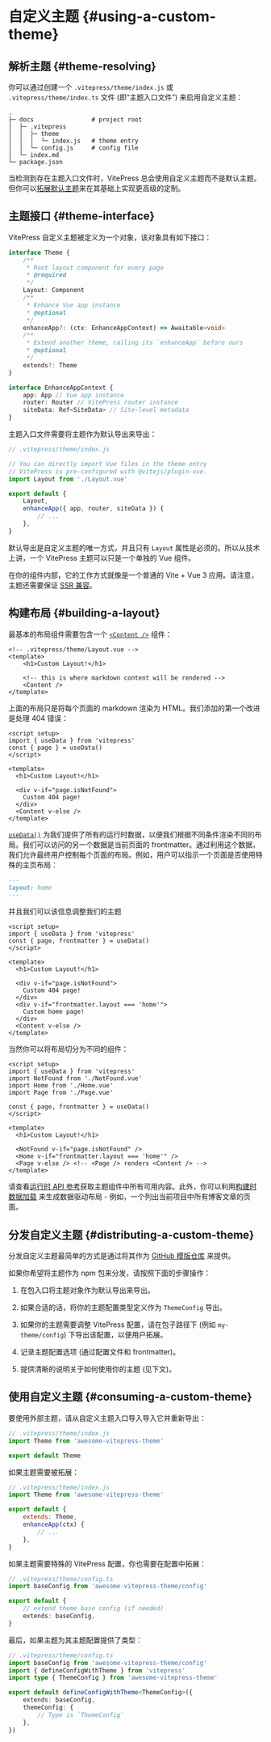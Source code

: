 # 自定义主题 {#using-a-custom-theme}

## 解析主题 {#theme-resolving}

你可以通过创建一个 `.vitepress/theme/index.js` 或 `.vitepress/theme/index.ts` 文件 (即“主题入口文件”) 来启用自定义主题：

```
.
├─ docs                # project root
│  ├─ .vitepress
│  │  ├─ theme
│  │  │  └─ index.js   # theme entry
│  │  └─ config.js     # config file
│  └─ index.md
└─ package.json
```

当检测到存在主题入口文件时，VitePress 总会使用自定义主题而不是默认主题。但你可以[拓展默认主题](./extending-default-theme)来在其基础上实现更高级的定制。

## 主题接口 {#theme-interface}

VitePress 自定义主题被定义为一个对象，该对象具有如下接口：

```ts
interface Theme {
	/**
	 * Root layout component for every page
	 * @required
	 */
	Layout: Component
	/**
	 * Enhance Vue app instance
	 * @optional
	 */
	enhanceApp?: (ctx: EnhanceAppContext) => Awaitable<void>
	/**
	 * Extend another theme, calling its `enhanceApp` before ours
	 * @optional
	 */
	extends?: Theme
}

interface EnhanceAppContext {
	app: App // Vue app instance
	router: Router // VitePress router instance
	siteData: Ref<SiteData> // Site-level metadata
}
```

主题入口文件需要将主题作为默认导出来导出：

```js
// .vitepress/theme/index.js

// You can directly import Vue files in the theme entry
// VitePress is pre-configured with @vitejs/plugin-vue.
import Layout from './Layout.vue'

export default {
	Layout,
	enhanceApp({ app, router, siteData }) {
		// ...
	},
}
```

默认导出是自定义主题的唯一方式，并且只有 `Layout` 属性是必须的。所以从技术上讲，一个 VitePress 主题可以只是一个单独的 Vue 组件。

在你的组件内部，它的工作方式就像是一个普通的 Vite + Vue 3 应用。请注意，主题还需要保证 [SSR 兼容](./ssr-compat)。

## 构建布局 {#building-a-layout}

最基本的布局组件需要包含一个 [`<Content />`](../reference/runtime-api#content) 组件：

```vue
<!-- .vitepress/theme/Layout.vue -->
<template>
	<h1>Custom Layout!</h1>

	<!-- this is where markdown content will be rendered -->
	<Content />
</template>
```

上面的布局只是将每个页面的 markdown 渲染为 HTML。我们添加的第一个改进是处理 404 错误：

```vue{1-4,9-12}
<script setup>
import { useData } from 'vitepress'
const { page } = useData()
</script>

<template>
  <h1>Custom Layout!</h1>

  <div v-if="page.isNotFound">
    Custom 404 page!
  </div>
  <Content v-else />
</template>
```

[`useData()`](../reference/runtime-api#usedata) 为我们提供了所有的运行时数据，以便我们根据不同条件渲染不同的布局。我们可以访问的另一个数据是当前页面的 frontmatter。通过利用这个数据，我们允许最终用户控制每个页面的布局。例如，用户可以指示一个页面是否使用特殊的主页布局：

```md
---
layout: home
---
```

并且我们可以该信息调整我们的主题

```vue{3,12-14}
<script setup>
import { useData } from 'vitepress'
const { page, frontmatter } = useData()
</script>

<template>
  <h1>Custom Layout!</h1>

  <div v-if="page.isNotFound">
    Custom 404 page!
  </div>
  <div v-if="frontmatter.layout === 'home'">
    Custom home page!
  </div>
  <Content v-else />
</template>
```

当然你可以将布局切分为不同的组件：

```vue{3-5,12-15}
<script setup>
import { useData } from 'vitepress'
import NotFound from './NotFound.vue'
import Home from './Home.vue'
import Page from './Page.vue'

const { page, frontmatter } = useData()
</script>

<template>
  <h1>Custom Layout!</h1>

  <NotFound v-if="page.isNotFound" />
  <Home v-if="frontmatter.layout === 'home'" />
  <Page v-else /> <!-- <Page /> renders <Content /> -->
</template>
```

请查看[运行时 API 参考](../reference/runtime-api)获取主题组件中所有可用内容。此外，你可以利用[构建时数据加载](./data-loading) 来生成数据驱动布局 - 例如，一个列出当前项目中所有博客文章的页面。

## 分发自定义主题 {#distributing-a-custom-theme}

分发自定义主题最简单的方式是通过将其作为 [GitHub 模版仓库](https://docs.github.com/en/repositories/creating-and-managing-repositories/creating-a-template-repository) 来提供。

如果你希望将主题作为 npm 包来分发，请按照下面的步骤操作：

1. 在包入口将主题对象作为默认导出来导出。

2. 如果合适的话，将你的主题配置类型定义作为 `ThemeConfig` 导出。

3. 如果你的主题需要调整 VitePress 配置，请在包子路径下 (例如 `my-theme/config`) 下导出该配置，以便用户拓展。

4. 记录主题配置选项 (通过配置文件和 frontmatter)。

5. 提供清晰的说明关于如何使用你的主题 (见下文)。

## 使用自定义主题 {#consuming-a-custom-theme}

要使用外部主题，请从自定义主题入口导入导入它并重新导出：

```js
// .vitepress/theme/index.js
import Theme from 'awesome-vitepress-theme'

export default Theme
```

如果主题需要被拓展：

```js
// .vitepress/theme/index.js
import Theme from 'awesome-vitepress-theme'

export default {
	extends: Theme,
	enhanceApp(ctx) {
		// ...
	},
}
```

如果主题需要特殊的 VitePress 配置，你也需要在配置中拓展：

```ts
// .vitepress/theme/config.ts
import baseConfig from 'awesome-vitepress-theme/config'

export default {
	// extend theme base config (if needed)
	extends: baseConfig,
}
```

最后，如果主题为其主题配置提供了类型：

```ts
// .vitepress/theme/config.ts
import baseConfig from 'awesome-vitepress-theme/config'
import { defineConfigWithTheme } from 'vitepress'
import type { ThemeConfig } from 'awesome-vitepress-theme'

export default defineConfigWithTheme<ThemeConfig>({
	extends: baseConfig,
	themeConfig: {
		// Type is `ThemeConfig`
	},
})
```
